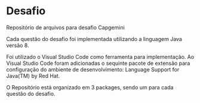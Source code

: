 # Desafio
Repositório de arquivos para desafio Capgemini

Cada questão do desafio foi implementada utilizando a linguagem Java versão 8.

Foi utilizado o Visual Studio Code como ferramenta para implementação. 
Ao Visual Studio Code foram adicionadas o sequinte pacote de extensão para configuração do ambiente de desenvolvimento: Language Support for Java(TM) by Red Hat.

O Repositório está organizado em 3 packages, sendo um para cada questão do desafio.

